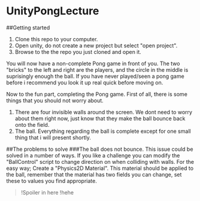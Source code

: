 # UnityPongLecture

##Getting started
  1. Clone this repo to your computer.
  2. Open unity, do not create a new project but select "open project".
  3. Browse to the the repo you just cloned and open it.

You will now have a non-complete Pong game in front of you. The two "bricks" to the left and right are the players, and the circle in the middle is suprisingly enough the ball. If you have never played/seen a pong game before i recommend you look it up real quick before moving on.

Now to the fun part, completing the Pong game. First of all, there is some things that you should not worry about.
1. There are four invisible walls around the screen. We dont need to worry about them right now, just know that they make the ball bounce back onto the field.
2. The ball. Everything regarding the ball is complete except for one small thing that i will present shortly.


##The problems to solve
###The ball does not bounce.
  This issue could be solved in a number of ways. If you like a challenge you can modify the "BallControl" script to change direction on when colliding with walls. For the easy way; Create a "Physics2D Material". This material should be applied to the ball, remember that the material has two fields you can change, set these to values you find appropriate.
>!Spoiler in here
>!hehe
###
